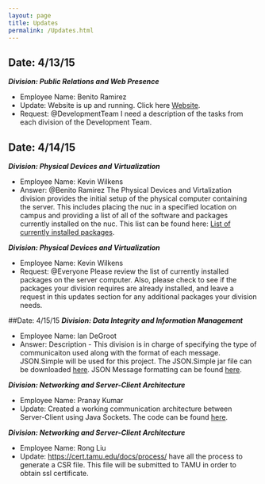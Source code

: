 ```yaml
---
layout: page
title: Updates
permalink: /Updates.html
---
```


## Date: 4/13/15
***Division: Public Relations and Web Presence***
- Employee Name: Benito Ramirez
- Update: Website is up and running. Click here [Website](http://coursereps.github.io/ECEN489-Spring2015).
- Request: @DevelopmentTeam I need a description of the tasks from each division of the Development Team.

## Date: 4/14/15
***Division: Physical Devices and Virtualization***
- Employee Name: Kevin Wilkens
- Answer: @Benito Ramirez The Physical Devices and Virtalization division provides the initial setup of the physical computer containing the server.  This includes placing the nuc in a specified location on campus and providing a list of all of the software and packages currently installed on the nuc.  This list can be found here:  [List of currently installed packages](https://github.com/CourseReps/ECEN489-Spring2015/blob/master/Project3/packages.txt).

***Division: Physical Devices and Virtualization***
- Employee Name: Kevin Wilkens
- Request: @Everyone  Please review the list of currently installed packages on the server computer.  Also, please check to see if the packages your division requires are already installed, and leave a request in this updates section for any additional packages your division needs.

##Date: 4/15/15
***Division: Data Integrity and Information Management***
- Employee Name: Ian DeGroot
- Answer: Description - This division is in charge of specifying the type of communicaiton used along with the format of each message. JSON.Simple will be used for this project. The JSON.Simple jar file can be downloaded [here](https://code.google.com/p/json-simple/). JSON Message formatting can be found [here](https://github.com/CourseReps/ECEN489-Spring2015/blob/master/Project3/JSONMessages.md).

***Division: Networking and Server-Client Architecture***
- Employee Name: Pranay Kumar
- Update:  Created a working communication architecture between Server-Client using Java Sockets. The code can be found [here](https://github.com/CourseReps/ECEN489-Spring2015/tree/master/Students/epranaykumar/Project3/Network_Module/src).

***Division: Networking and Server-Client Architecture***
- Employee Name: Rong Liu
- Update:  https://cert.tamu.edu/docs/process/ have all the process to generate a CSR file. This file will be submitted to TAMU in order to obtain ssl certificate.
